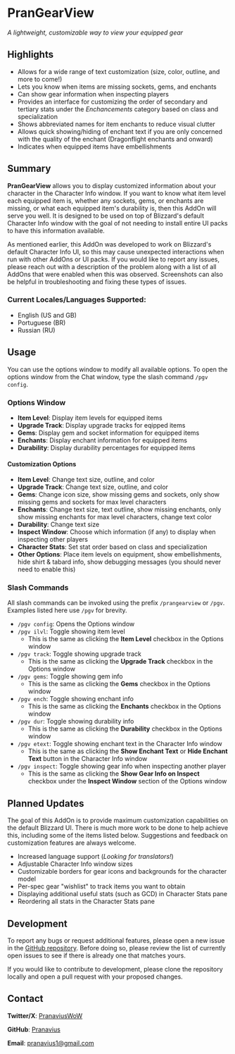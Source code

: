# PranGearView
*A lightweight, customizable way to view your equipped gear*

## Highlights
- Allows for a wide range of text customization (size, color, outline, and more to come!)
- Lets you know when items are missing sockets, gems, and enchants
- Can show gear information when inspecting players
- Provides an interface for customizing the order of secondary and tertiary stats under the *Enchancements* category based on class and specialization
- Shows abbreviated names for item enchants to reduce visual clutter
- Allows quick showing/hiding of enchant text if you are only concerned with the quality of the enchant (Dragonflight enchants and onward)
- Indicates when equipped items have embellishments

## Summary
**PranGearView** allows you to display customized information about your character in the Character Info window. If you want to know what item level each equipped item is, whether any sockets, gems, or enchants are missing, or what each equipped item's durability is, then this AddOn will serve you well. It is designed to be used on top of Blizzard's default Character Info window with the goal of not needing to install entire UI packs to have this information available.

As mentioned earlier, this AddOn was developed to work on Blizzard's default Character Info UI, so this may cause unexpected interactions when run with other AddOns or UI packs. If you would like to report any issues, please reach out with a description of the problem along with a list of all AddOns that were enabled when this was observed. Screenshots can also be helpful in troubleshooting and fixing these types of issues.

### Current Locales/Languages Supported:
- English (US and GB)
- Portuguese (BR)
- Russian (RU)

## Usage
You can use the options window to modify all available options. To open the options window from the Chat window, type the slash command `/pgv config`.

### Options Window
- **Item Level**: Display item levels for equipped items
- **Upgrade Track**: Display upgrade tracks for eqipped items
- **Gems**: Display gem and socket information for equipped items
- **Enchants**: Display enchant information for equipped items
- **Durability**: Display durability percentages for equipped items

#### Customization Options
- **Item Level**: Change text size, outline, and color
- **Upgrade Track**: Change text size, outline, and color
- **Gems**: Change icon size, show missing gems and sockets, only show missing gems and sockets for max level characters
- **Enchants**: Change text size, text outline, show missing enchants, only show missing enchants for max level characters, change text color
- **Durability**: Change text size
- **Inspect Window**: Choose which information (if any) to display when inspecting other players
- **Character Stats**: Set stat order based on class and specialization
- **Other Options**: Place item levels on equipment, show embellishments, hide shirt & tabard info, show debugging messages (you should never need to enable this)

### Slash Commands
All slash commands can be invoked using the prefix `/prangearview` or `/pgv`. Examples listed here use `/pgv` for brevity.

- `/pgv config`: Opens the Options window
- `/pgv ilvl`: Toggle showing item level
  - This is the same as clicking the **Item Level** checkbox in the Options window
- `/pgv track`: Toggle showing upgrade track
  - This is the same as clicking the **Upgrade Track** checkbox in the Options window
- `/pgv gems`: Toggle showing gem info
  - This is the same as clicking the **Gems** checkbox in the Options window
- `/pgv ench`: Toggle showing enchant info
  - This is the same as clicking the **Enchants** checkbox in the Options window
- `/pgv dur`: Toggle showing durability info
  - This is the same as clicking the **Durability** checkbox in the Options window
- `/pgv etext`: Toggle showing enchant text in the Character Info window
  - This is the same as clicking the **Show Enchant Text** or **Hide Enchant Text** button in the Character Info window
- `/pgv inspect`: Toggle showing gear info when inspecting another player
  - This is the same as clicking the **Show Gear Info on Inspect** checkbox under the **Inspect Window** section of the Options window

## Planned Updates
The goal of this AddOn is to provide maximum customization capabilities on the default Blizzard UI. There is much more work to be done to help achieve this, including some of the items listed below. Suggestions and feedback on customization features are always welcome.

- Increased language support (*Looking for translators!*)
- Adjustable Character Info window sizes
- Customizable borders for gear icons and backgrounds for the character model
- Per-spec gear "wishlist" to track items you want to obtain
- Displaying additional useful stats (such as GCD) in Character Stats pane
- Reordering all stats in the Character Stats pane

## Development
To report any bugs or request additional features, please open a new issue in the [GitHub repository](https://github.com/pranavius/PranGearView/issues). Before doing so, please review the list of currently open issues to see if there is already one that matches yours.

If you would like to contribute to development, please clone the repository locally and open a pull request with your proposed changes.

## Contact
**Twitter/X**: [PranaviusWoW](https://x.com/pranaviuswow)

**GitHub**: [Pranavius](https://github.com/pranavius)

**Email**: [pranavius1@gmail.com](mailto:pranavius1@gmail.com)